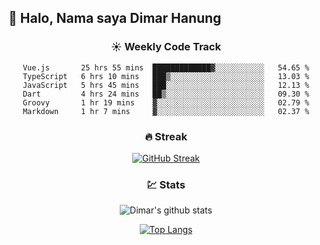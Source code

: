 ## 👋 Halo, Nama saya **Dimar Hanung**

<center>

### :sunny: Weekly Code Track
<!--START_SECTION:waka-->

```text
Vue.js       25 hrs 55 mins  █████████████▓░░░░░░░░░░░   54.65 %
TypeScript   6 hrs 10 mins   ███▒░░░░░░░░░░░░░░░░░░░░░   13.03 %
JavaScript   5 hrs 45 mins   ███░░░░░░░░░░░░░░░░░░░░░░   12.13 %
Dart         4 hrs 24 mins   ██▒░░░░░░░░░░░░░░░░░░░░░░   09.30 %
Groovy       1 hr 19 mins    ▓░░░░░░░░░░░░░░░░░░░░░░░░   02.79 %
Markdown     1 hr 7 mins     ▓░░░░░░░░░░░░░░░░░░░░░░░░   02.37 %
```

<!--END_SECTION:waka-->

### :fire: Streak

[![GitHub Streak](http://github-readme-streak-stats.herokuapp.com?user=dimar-hanung)](https://git.io/streak-stats)

### :chart: Stats

![Dimar's github stats](https://github-readme-stats.vercel.app/api?username=dimar-hanung&show_icons=true&theme=vue)

[![Top Langs](https://github-readme-stats.vercel.app/api/top-langs/?username=dimar-hanung)](#)

</center>
